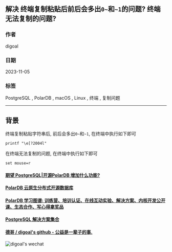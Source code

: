 ## 解决 终端复制粘贴后前后会多出`0~`和`~1`的问题? 终端无法复制的问题?   
          
### 作者          
digoal          
          
### 日期          
2023-11-05          
          
### 标签          
PostgreSQL , PolarDB , macOS , Linux , 终端 , 复制问题            
          
----          
          
## 背景   
  
终端复制粘贴字符串后, 前后会多出`0~`和`~1`, 在终端中执行如下即可  
```  
printf "\e[?2004l"  
```  
  
在终端无法复制的问题, 在终端中执行如下即可  
```  
set mouse=r  
```  
  
  
#### [期望 PostgreSQL|开源PolarDB 增加什么功能?](https://github.com/digoal/blog/issues/76 "269ac3d1c492e938c0191101c7238216")
  
  
#### [PolarDB 云原生分布式开源数据库](https://github.com/ApsaraDB "57258f76c37864c6e6d23383d05714ea")
  
  
#### [PolarDB 学习图谱: 训练营、培训认证、在线互动实验、解决方案、内核开发公开课、生态合作、写心得拿奖品](https://www.aliyun.com/database/openpolardb/activity "8642f60e04ed0c814bf9cb9677976bd4")
  
  
#### [PostgreSQL 解决方案集合](../201706/20170601_02.md "40cff096e9ed7122c512b35d8561d9c8")
  
  
#### [德哥 / digoal's github - 公益是一辈子的事.](https://github.com/digoal/blog/blob/master/README.md "22709685feb7cab07d30f30387f0a9ae")
  
  
![digoal's wechat](../pic/digoal_weixin.jpg "f7ad92eeba24523fd47a6e1a0e691b59")
  
